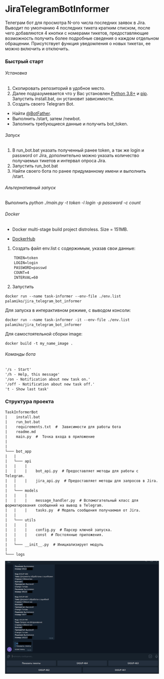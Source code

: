 # JiraTelegramBotInformer

Телеграм бот для просмотра N-ого числа последних заявок в Jira. Выводит по умолчанию 4 последних тикета кратким списком,
после чего добавляются 4 кнопки с номерами тикетов, предоставляющие возможность получить более подробные сведения о 
каждом отдельном обращении. Присутствует функция уведомления о новых тикетах, ее можно включить и отключить.

### Быстрый старт

###### Установка
1. Скопировать репозиторий в удобное место.
2. Далее подразумевается что у Вас установлен [Python 3.8+](https://www.python.org/downloads/release/python-3813/)
и [pip](https://pip.pypa.io/en/stable/installation/). Запустить install.bat, он установит зависимости.
3. Создать своего Telegram Bot. 
* Найти [@BotFather](https://telegram.me/botfather).
* Выполнить /start, затем /newbot.
* Заполнить требующиеся данные и получить bot_token.

###### Запуск
1. В run_bot.bat указать полученный ранее token, а так же login и password от Jira, дополнительно можно указать 
количество получаемых тикетов и интервал опроса Jira.
2. Запустить run_bot.bat
3. Найти своего бота по ранее придуманному имени и выполнить /start.

###### Альтернативный запуск
Выполнить _python ./main.py -t token -l login -p password -c count_

###### Docker
- Docker multi-stage build project distroless. Size = 151MB.
 
- [DockerHub](https://hub.docker.com/repository/docker/palamiko/jira_telegram_bot_informer)
1. Создать файл env.list с содержимым, указав свои данные:
```
    TOKEN=token
    LOGIN=login
    PASSWORD=passwd
    COUNT=4
    INTERVAL=60
```
2. Запустить 
```
docker run --name task-informer --env-file ./env.list palamiko/jira_telegram_bot_informer
```
Для запуска в интерактивном режиме, с выводом консоли:
```
docker run --name task-informer -it --env-file ./env.list palamiko/jira_telegram_bot_informer
```

Для самостоятельной сборки image:
```
docker build -t my_name_image .
```

###### Команды бота
    '/s - Start' 
    '/h - Help, this message' 
    '/on - Notification about new task on.' 
    '/off - Notification about new task off.' 
    't - Show last task'


### Структура проекта
```
TaskInformerBot
|    install.bat
|    run_bot.bat
|    requirements.txt  #  Зависимости для работы бота
|    readme.md
|    main.py  #  Точка входа в приложение
|
|
└─── bot_app
|   |
|   └─── api
|   |    |    
|   |    |    bot_api.py  # Предоставляет методы для работы с Telegram.
|   |    |    jira_api.py  # Предоставляет методы для запросов в Jira.
|   |    
|   └─── models
|   |    |    
|   |    |    message_handler.py  # Вспомогательный класс для форматирования сообщений на вывод в Telegram.
|   |    |    tasks.py  # Модель сообщения получаемая от Jira.
|   |
|   └─── utils
|   |    |
|   |    |    config.py  # Парсер ключей запуска.
|   |    |    const  # Постоянные приложения.
|   |
|   └─── __init__.py  # Инициализирует модуль
|
└─── logs  
```

![bot prev](./preview.png)